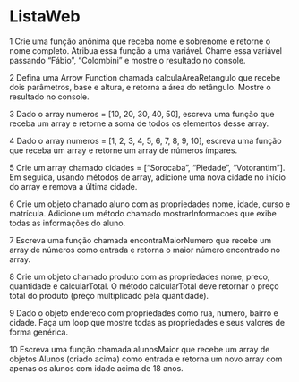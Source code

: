 # ListaWeb
1 Crie uma função anônima que receba nome e sobrenome e retorne o nome completo. Atribua essa função a uma variável. Chame essa variável passando “Fábio”, “Colombini” e mostre o resultado no console.

2 Defina uma Arrow Function chamada calculaAreaRetangulo que recebe dois parâmetros, base e altura, e retorna a área do retângulo. Mostre o resultado no console.

3 Dado o array numeros = [10, 20, 30, 40, 50], escreva uma função que receba um array e retorne a soma de todos os elementos desse array.

4 Dado o array numeros = [1, 2, 3, 4, 5, 6, 7, 8, 9, 10], escreva uma função que receba um array e retorne um array de números ímpares.

5 Crie um array chamado cidades = [“Sorocaba”, “Piedade”, “Votorantim”]. Em seguida, usando métodos de array, adicione uma nova cidade no início do array e remova a última cidade.

6 Crie um objeto chamado aluno com as propriedades nome, idade, curso e matrícula. Adicione um método chamado mostrarInformacoes que exibe todas as informações do aluno.

7 Escreva uma função chamada encontraMaiorNumero que recebe um array de números como entrada e retorna o maior número encontrado no array.

8 Crie um objeto chamado produto com as propriedades nome, preco, quantidade e calcularTotal. O método calcularTotal deve retornar o preço total do produto (preço multiplicado pela quantidade).

9 Dado o objeto endereco com propriedades como rua, numero, bairro e cidade. Faça um loop que mostre todas as propriedades e seus valores de forma genérica.

10 Escreva uma função chamada alunosMaior que recebe um array de objetos Alunos (criado acima) como entrada e retorna um novo array com apenas os alunos com idade acima de 18 anos.

